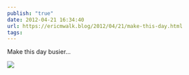 ```yaml
---
publish: "true"
date: 2012-04-21 16:34:40
url: https://ericmwalk.blog/2012/04/21/make-this-day.html
tags: 
---
```


Make this day busier...

![](https://ericmwalk.blog/uploads/2022/889f368f41.jpg)
